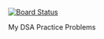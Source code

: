 [![Board Status](https://dev.azure.com/development-1/22634127-57dc-4bf4-bde6-3ff7ae6ace32/1b083f43-f66b-4b55-ac5a-a1839e1e06de/_apis/work/boardbadge/e5916ceb-7399-475c-a634-005b80548d3c?columnOptions=1)](https://dev.azure.com/development-1/22634127-57dc-4bf4-bde6-3ff7ae6ace32/_boards/board/t/1b083f43-f66b-4b55-ac5a-a1839e1e06de/Issues/)

My DSA Practice Problems
